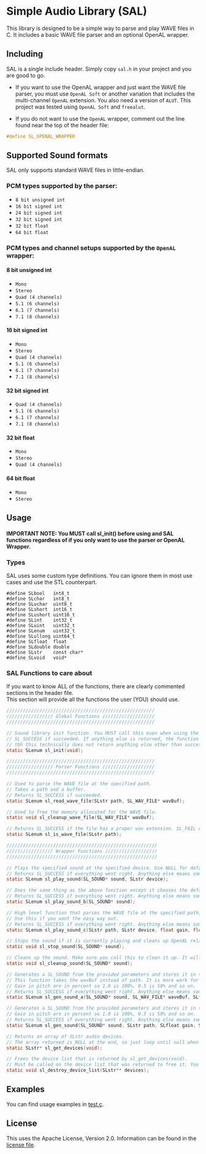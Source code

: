 # Simple Audio Library (SAL)
This library is designed to be a simple way to parse and play WAVE files in C. It includes a basic WAVE file parser and an optional OpenAL wrapper.

## Including
SAL is a single include header. 
Simply copy ```sal.h``` in your project and you are good to go.   

- If you want to use the OpenAL wrapper and just want the WAVE file parser, you must use ```OpenAL Soft``` or another variation that includes the multi-channel ```OpenAL``` extension.
You also need a version of ```ALUT```. This project was tested using ```OpenAL Soft``` and ```freealut```.

- If you do not want to use the ```OpenAL``` wrapper, comment out the line found near the top of the header file:
```c
#define SL_OPENAL_WRAPPER
```

## Supported Sound formats
SAL only supports standard WAVE files in little-endian.

### PCM types supported by the parser:

- ```8 bit unsigned int```
- ```16 bit signed int```
- ```24 bit signed int```
- ```32 bit signed int```
- ```32 bit float```
- ```64 bit float```

### PCM types and channel setups supported by the ```OpenAL``` wrapper:

#### 8 bit unsigned int
- ```Mono```
- ```Stereo```
- ```Quad (4 channels)```
- ```5.1 (6 channels)```
- ```6.1 (7 channels)```
- ```7.1 (8 channels)```

#### 16 bit signed int
- ```Mono```
- ```Stereo```
- ```Quad (4 channels)```
- ```5.1 (6 channels)```
- ```6.1 (7 channels)```
- ```7.1 (8 channels)```

#### 32 bit signed int
- ```Quad (4 channels)```
- ```5.1 (6 channels)```
- ```6.1 (7 channels)```
- ```7.1 (8 channels)```

#### 32 bit float
- ```Mono```
- ```Stereo```
- ```Quad (4 channels)```

#### 64 bit float
- ```Mono```
- ```Stereo```

## Usage

#### IMPORTANT NOTE: You MUST call sl_init() before using and SAL functions regardless of if you only want to use the parser or OpenAL Wrapper.

### Types
SAL uses some custom type definitions.
You can ignore them in most use cases and use the STL counterpart.

```
#define SLbool   int8_t
#define SLchar   int8_t
#define SLuchar  uint8_t
#define SLshort  int16_t
#define SLushort uint16_t
#define SLint    int32_t
#define SLuint   uint32_t
#define SLenum   uint32_t
#define SLullong uint64_t
#define SLfloat  float
#define SLdouble double
#define SLstr    const char*
#define SLvoid   void*
```

### SAL Functions to care about
If you want to know ALL of the functions, there are clearly commented sections in the header file.   
This section will provide all the functions the user (YOU) should use.

```c
//////////////////////////////////////////////////////
///////////////// Global Functions ///////////////////
//////////////////////////////////////////////////////

// Sound library init function. You MUST call this even when using the wave file parser.
// SL_SUCCESS if succeeded. If anything else is returned, the function failed.
// tbh this technically does not return anything else other than success rn...
static SLenum sl_init(void);

//////////////////////////////////////////////////////
///////////////// Parser Functions ///////////////////
//////////////////////////////////////////////////////

// Used to parse the WAVE file at the specified path.
// Takes a path and a buffer.
// Returns SL_SUCCESS if succeeded.
static SLenum sl_read_wave_file(SLstr path, SL_WAV_FILE* wavBuf);

// Used to free the memory allocated for the WAVE file.
static void sl_cleanup_wave_file(SL_WAV_FILE* wavBuf);

// Returns SL_SUCCESS if the file has a proper wav extension. SL_FAIL otherwise.
static SLenum sl_is_wave_file(SLstr path); 

///////////////////////////////////////////////////////
///////////////// Wrapper Functions ///////////////////
///////////////////////////////////////////////////////

// Plays the specified sound at the specified device. Use NULL for default device.
// Returns SL_SUCCESS if everything went right. Anything else means something happened.
static SLenum sl_play_sound(SL_SOUND* sound, SLstr device);

// Does the same thing as the above function except it chooses the default device.
// Returns SL_SUCCESS if everything went right. Anything else means something happened.
static SLenum sl_play_sound_b(SL_SOUND* sound);

// High level function that parses the WAVE file at the specified path, generates a SL_SOUND, plays the sound, and frees the memory for you.
// Use this if you want the easy way out.
// Returns SL_SUCCESS if everything went right. Anything else means something happened.
static SLenum sl_play_sound_c(SLstr path, SLstr device, float gain, float pitch);

// Stops the sound if it is currently playing and cleans up OpenAL related things. This does not free any other sound things. It simply stops the sound and cleans up OpenAL stuff.
static void sl_stop_sound(SL_SOUND* sound);

// Cleans up the sound. Make sure you call this to clean it up. It will free everything that needs to be freed for you.
static void sl_cleanup_sound(SL_SOUND* sound);

// Generates a SL_SOUND from the provided parameters and stores it in the provided SL_SOUND buffer.
// This function takes the wavBuf instead of path. It is more work for you :)
// Gain in pitch are in percent so 1.0 is 100%, 0.5 is 50% and so on.
// Returns SL_SUCCESS if everything went right. Anything else means something happened.
static SLenum sl_gen_sound_a(SL_SOUND* sound, SL_WAV_FILE* waveBuf, SLfloat gain, SLfloat pitch);

// Generates a SL_SOUND from the provided parameters and stores it in the provided buffer.
// Gain in pitch are in percent so 1.0 is 100%, 0.5 is 50% and so on.
// Returns SL_SUCCESS if everything went right. Anything else means something happened.
static SLenum sl_gen_sound(SL_SOUND* sound, SLstr path, SLfloat gain, SLfloat pitch);

// Returns an array of SLstr audio devices.
// The array returned is NULL at the end, so just loop until null when using this. This can return just NULL if something goes wrong.
static SLstr* sl_get_devices(void);

// Frees the device list that is returned by sl_get_devices(void).
// Must be called on the device list that was returned to free it. You could do it yourself, but this makes it easy.
static void sl_destroy_device_list(SLstr** devices);
```
## Examples
You can find usage examples in [test.c](test.c).

## License

This uses the Apache License, Version 2.0. Information can be found in the [license file](LICENSE).
